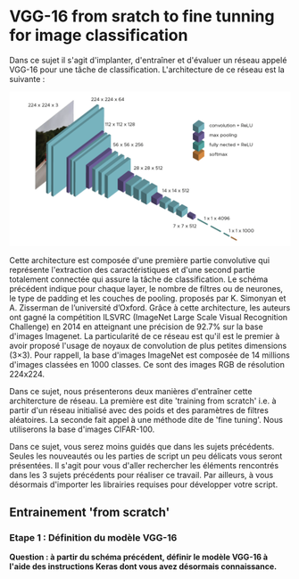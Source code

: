 # VGG-16 from sratch to fine tunning for image classification

Dans ce sujet il s'agit d'implanter, d'entraîner et d'évaluer un réseau appelé VGG-16 pour une tâche de classification.
L'architecture de ce réseau est la suivante :

![image](images/VGG-16.png)

Cette architecture est composée d'une première partie convolutive qui représente l'extraction des caractéristiques et d'une
second partie totalement connectée qui assure la tâche de classification. Le schéma précédent indique pour chaque layer, le nombre de filtres ou de neurones,
le type de padding et les couches de pooling. proposés par K. Simonyan et A. Zisserman de l’université d’Oxford. Grâce à cette architecture, les auteurs ont 
gagné la compétition ILSVRC (ImageNet Large Scale Visual Recognition Challenge) en 2014 en atteignant une précision de 92.7% sur la base d'images Imagenet.
La particularité de ce réseau est qu'il est le premier à avoir proposé l'usage de noyaux de convolution de plus petites dimensions (3×3).
Pour rappell, la base d'images ImageNet est composée de 14 millions d'images classées en 1000 classes. Ce sont des images RGB de résolution 224x224.

Dans ce sujet, nous présenterons deux manières d'entraîner cette architercture de réseau. La première est dite 'training from scratch' i.e. à partir d'un réseau initialisé
avec des poids et des paramètres de filtres aléatoires. La seconde fait appel à une méthode dite de 'fine tuning'. Nous utiliserons la base d'images CIFAR-100.

Dans ce sujet, vous serez moins guidés que dans les sujets précédents. Seules les nouveautés ou les parties de script un peu délicats vous seront présentées. 
Il s'agit pour vous d'aller rechercher les éléments rencontrés dans les 3 sujets précédents pour réaliser ce travail. Par ailleurs, à vous désormais d'importer les librairies
requises pour développer votre script.

## Entrainement 'from scratch'

### Etape 1 : Définition du modèle VGG-16

**Question : à partir du schéma précédent, définir le modèle VGG-16 à l'aide des instructions Keras dont vous avez désormais connaissance.**


